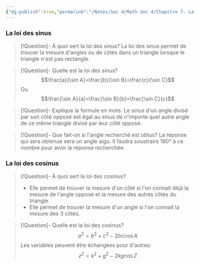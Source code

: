 ```yaml
---
{"dg-publish":true,"permalink":"/Notes/Sec 4/Math Sec 4/Chapitre 7. La trigonométrie/7.3 La résolution de triangles quelconques/"}
---
```



### La loi des sinus

>[!Question]- À quoi sert la loi des sinus?
>La loi des sinus permet de trouver la mesure d'angles ou de côtés dans un triangle lorsque le triangle n'est pas rectangle.

>[!Question]- Quelle est la loi des sinus?
>$$\frac{a}{\sin A}=\frac{b}{\sin B}=\frac{c}{\sin C}$$
>Ou
>$$\frac{\sin A}{a}=\frac{\sin B}{b}=\frac{\sin C}{c}$$

>[!Question]- Explique la formule en mots.
>Le sinus d'un angle divisé par son côté opposé est égal au sinus de n'importe quel autre angle de ce même triangle divisé par leur côté opposé.

>[!Question]- Que fait-on si l'angle recherché est obtus?
>La réponse qui sera obtenue sera un angle aigu. Il faudra soustraire 180° à ce nombre pour avoir la réponse recherchée.


### La loi des cosinus

>[!Question]- À quoi sert la loi des cosinus?
>- Elle permet de trouver la mesure d'un côté si l'on connait déjà la mesure de l'angle opposé et la mesure des autres côtés du triangle.
>- Elle permet de trouver la mesure d'un angle si l'on connait la mesure des 3 côtés.

>[!Question]- Quelle est la loi des cosinus?
>$$a^2=b^2+c^2-2bc\cos A$$
>Les variables peuvent être échangées pour d'autres:
>$$z^2=k^2+g^2-2kg\cos Z$$
